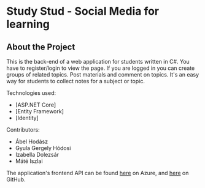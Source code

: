 # Study Stud - Social Media for learning

## About the Project

This is the back-end of a web application for students written in C#. You have to register/login to view the page. If you are logged in you can create groups of related topics. Post materials and comment on topics. It's an easy way for students to collect notes for a subject or topic.

Technologies used:

-   [ASP.NET Core]
-   [Entity Framework]
-   [Identity]

Contributors:
- Ábel Hodász
- Gyula Gergely Hódosi
- Izabella Dolezsár 
- Máté Iszlai

The application's frontend API can be found [here](https://hodaszAbel@dev.azure.com/hodaszAbel/ASP%20.NET%20-%20React%20-%20Social%20Media/_git/study-stud-react) on Azure, and [here](https://github.com/dolezsariza/study-studs-react) on GitHub.
